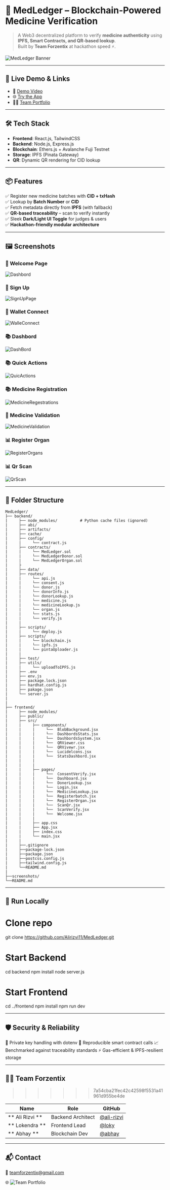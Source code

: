 # 🧬 MedLedger – Blockchain-Powered Medicine Verification

> A Web3 decentralized platform to verify **medicine authenticity** using **IPFS, Smart Contracts, and QR-based lookup**.  
Built by **Team Forzentix** at hackathon speed ⚡.

![MedLedger Banner](./screenshots/banner.png) <!-- Replace with your actual project image -->

---

## 🚀 Live Demo & Links

- 🎥 [Demo Video](https://www.youtube.com/playlist?list=PL6pVu-pne8klSWW_iv24CR9ELjpiN29qN)  
- 🌐 [Try the App](https://medledger1.vercel.app/)  
- 🧑‍💻 [Team Portfolio](https://forzentix.vercel.app)  

---

## 🛠️ Tech Stack

- **Frontend**: React.js, TailwindCSS  
- **Backend**: Node.js, Express.js  
- **Blockchain**: Ethers.js + Avalanche Fuji Testnet  
- **Storage**: IPFS (Pinata Gateway)  
- **QR**: Dynamic QR rendering for CID lookup  

---

## 📦 Features

✅ Register new medicine batches with **CID + txHash**  
✅ Lookup by **Batch Number** or **CID**  
✅ Fetch metadata directly from **IPFS** (with fallback)  
✅ **QR-based traceability** – scan to verify instantly  
✅ Sleek **Dark/Light UI Toggle** for judges & users  
✅ **Hackathon-friendly modular architecture**  

---

## 🖼️ Screenshots
### 🧭  Welcome Page  
![Dashbord](./screenshots/banner.png)

### 🧭 Sign Up  
![SignUpPage](./screenshots/Signup.png)

### 🧭 Wallet Connect 
![WalleConnect](./screenshots/Wallet.png)

### 📚 Dashbord  
![DashBord](./screenshots/Dashbord.png)

### 📚 Quick Actions 
![QuicActions](./screenshots/QuickActions.png)

### 📚 Medicine Registration  
![MedicineRegestrations](./screenshots/MediceneRegistration.png)

### 🔐 Medicine Validation  
![MedicineValidation](./screenshots/MediceneValidation.png)

### 📊 Register Organ  
![RegisterOrgans](./screenshots/RegisterOrgan.png)

### 📊 Qr Scan 
![QrScan](./screenshots/QrScan.png)

---

## 📂 Folder Structure

```
MedLedger/
├── backend/
|     ├── node_modules/          # Python cache files (ignored) 
|     ├── abi/
|     ├── artifacts/
|     ├── cache/
|     ├── config/
|     |     └── contract.js
|     ├── contracts/
|     |     └── MedLedger.sol
|     |     └── MedLedgerDonor.sol
|     |     └── MedLedgerOrgan.sol
|     ├
|     ├── data/
|     ├── routes/
|     |     └── api.js
|     |     └── consent.js
|     |     └── donor.js
|     |     └── donorInfo.js
|     |     └── donorLookup.js
|     |     └── medicine.js
|     |     └── medicineLookup.js
|     |     └── organ.js
|     |     └── stats.js
|     |     └── verify.js
|     |     
|     ├── scripts/
|     |     └── deploy.js
|     ├── scripts/
|     |     └── blockchain.js
|     |     └── ipfs.js
|     |     └── pintaUploader.js
|     |      
|     ├── test/
|     ├── utils/
|     |     └── uploadToIPFS.js
|     ├── .env
|     ├── env.js
|     ├── package.lock.json
|     ├── hardhat.config.js
|     ├── pakage.json
|     └── server.js
|
|
├── frontend/
|     ├── node_modules/           
|     ├── public/    
|     ├── src/      
|     |     ├── components/
|     |     |     └──  BlobBackground.jsx
|     |     |     └──  DashbordsStats.jsx
|     |     |     └──  DashbordsSystem.jsx
|     |     |     └──  QRViewer.css
|     |     |     └──  QRVivewr.jsx
|     |     |     └──  Lucidelcons.jsx
|     |     |     └──  StatsDashbord.jsx
|     |     |
|     |     |
|     |     ├── pages/
|     |     |     └──  ConsentVerify.jsx
|     |     |     └──  Dashboard.jsx
|     |     |     └──  DonerLookup.jsx
|     |     |     └──  Login.jsx
|     |     |     └──  MedicineLookup.jsx
|     |     |     └──  Registerbatch.jsx
|     |     |     └──  RegisterOrgan.jsx
|     |     |     └──  ScanQr.jsx
|     |     |     └──  ScanVerify.jsx
|     |     |     └──  Welcome.jsx
|     |     |
|     |     ├── app.css
|     |     ├── App.jsx
|     |     ├── index.css
|     |     └── main.jsx
|     |
|     ├──.gitignore
|     ├──package-lock.json
|     ├──package.json
|     ├──postcss.config.js
|     ├──tailwind.config.js
|     └──README.md
|
├──screenshots/
└──README.md
```
---
## 🧪 Run Locally

# Clone repo
git clone https://github.com/Alirizvi11/MedLedger.git

# Start Backend

cd backend
npm install
node server.js

# Start Frontend

cd ../frontend
npm install
npm run dev

---

## 🛡️ Security & Reliability

🔐 Private key handling with dotenv
🧪 Reproducible smart contract calls
📈 Benchmarked against traceability standards
⚡ Gas-efficient & IPFS-resilient storage

---

## 👨‍💻 Team Forzentix
>>>>>>> 7a54cba21fec42c42598f5531a41961d955be4de

| Name          | Role              | GitHub                                      |
| ------------- | ----------------- | ------------------------------------------  |
|** Ali Rizvi **| Backend Architect | [@ali-rizvi](https://github.com/alirizvi11) |
|** Lokendra ** | Frontend Lead     | [@loky](https://github.com/guddubhaiya07)   |
|**  Abhay   ** | Blockchain Dev    | [@abhay](https://github.com/abhi9519-ux)    |

---
## 📬 Contact

📧 teamforzentix@gmail.com

🌐 ![Team Portfolio](https://forzentix-portfolio2.vercel.app/)
    
